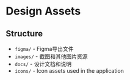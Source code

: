 # Design Assets

## Structure
- `figma/` - Figma导出文件
- `images/` - 截图和其他图片资源 
- `docs/` - 设计文档和说明
- `icons/` - Icon assets used in the application